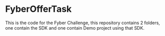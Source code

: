 # FyberOfferTask

This is the code for the Fyber Challenge, this repository contains 2 folders, one contain the SDK and one contain Demo project using that SDK.

